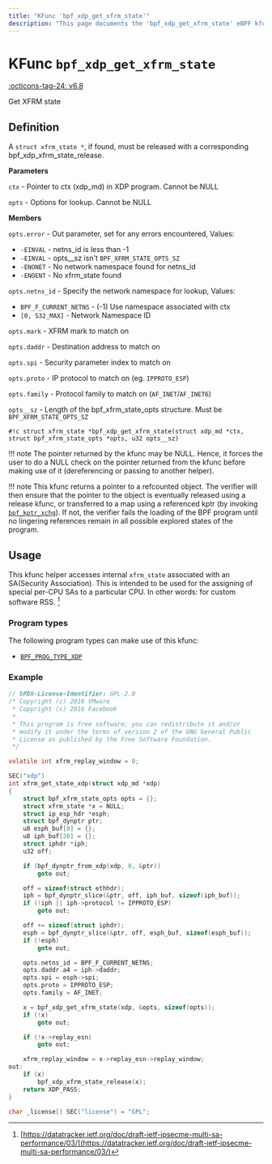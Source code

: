 ```yaml
---
title: "KFunc 'bpf_xdp_get_xfrm_state'"
description: "This page documents the 'bpf_xdp_get_xfrm_state' eBPF kfunc, including its definition, usage, program types that can use it, and examples."
---
```

# KFunc `bpf_xdp_get_xfrm_state`

<!-- [FEATURE_TAG](bpf_xdp_get_xfrm_state) -->
[:octicons-tag-24: v6.8](https://github.com/torvalds/linux/commit/8f0ec8c681755f523cf842bfe350ea40609b83a9)
<!-- [/FEATURE_TAG] -->

Get XFRM state

## Definition

A `struct xfrm_state *`, if found, must be released with a corresponding bpf_xdp_xfrm_state_release.

**Parameters**

`ctx` - Pointer to ctx (xdp_md) in XDP program. Cannot be NULL

`opts` - Options for lookup. Cannot be NULL

**Members**

`opts.error` - Out parameter, set for any errors encountered, Values:

- `-EINVAL` - netns_id is less than -1
- `-EINVAL` - opts__sz isn't `BPF_XFRM_STATE_OPTS_SZ`
- `-ENONET` - No network namespace found for netns_id
- `-ENOENT` - No xfrm_state found

`opts.netns_id` - Specify the network namespace for lookup, Values:

- `BPF_F_CURRENT_NETNS` - (-1) Use namespace associated with ctx
- `[0, S32_MAX]` - Network Namespace ID

`opts.mark` - XFRM mark to match on

`opts.daddr` - Destination address to match on

`opts.spi` - Security parameter index to match on

`opts.proto` - IP protocol to match on (eg. `IPPROTO_ESP`)

`opts.family` - Protocol family to match on (`AF_INET`/`AF_INET6`)

`opts__sz` - Length of the bpf_xfrm_state_opts structure. Must be `BPF_XFRM_STATE_OPTS_SZ`

<!-- [KFUNC_DEF] -->
`#!c struct xfrm_state *bpf_xdp_get_xfrm_state(struct xdp_md *ctx, struct bpf_xfrm_state_opts *opts, u32 opts__sz)`

!!! note
	The pointer returned by the kfunc may be NULL. Hence, it forces the user to do a NULL check on the pointer returned 
	from the kfunc before making use of it (dereferencing or passing to another helper).

!!! note
	This kfunc returns a pointer to a refcounted object. The verifier will then ensure that the pointer to the object 
	is eventually released using a release kfunc, or transferred to a map using a referenced kptr 
	(by invoking [`bpf_kptr_xchg`](../helper-function/bpf_kptr_xchg.md)). If not, the verifier fails the 
	loading of the BPF program until no lingering references remain in all possible explored states of the program.
<!-- [/KFUNC_DEF] -->

## Usage

This kfunc helper accesses internal `xfrm_state` associated with an SA(Security Association). This is intended to be used for the assigning of special per-CPU <nospell>SAs</nospell> to a particular CPU. In other words: for custom software RSS. [^1]

[^1]: [https://datatracker.ietf.org/doc/draft-ietf-ipsecme-multi-sa-performance/03/](https://datatracker.ietf.org/doc/draft-ietf-ipsecme-multi-sa-performance/03/)

### Program types

The following program types can make use of this kfunc:

<!-- [KFUNC_PROG_REF] -->
- [`BPF_PROG_TYPE_XDP`](../program-type/BPF_PROG_TYPE_XDP.md)
<!-- [/KFUNC_PROG_REF] -->

### Example

```c
// SPDX-License-Identifier: GPL-2.0
/* Copyright (c) 2016 VMware
 * Copyright (c) 2016 Facebook
 *
 * This program is free software; you can redistribute it and/or
 * modify it under the terms of version 2 of the GNU General Public
 * License as published by the Free Software Foundation.
 */

volatile int xfrm_replay_window = 0;

SEC("xdp")
int xfrm_get_state_xdp(struct xdp_md *xdp)
{
	struct bpf_xfrm_state_opts opts = {};
	struct xfrm_state *x = NULL;
	struct ip_esp_hdr *esph;
	struct bpf_dynptr ptr;
	u8 esph_buf[8] = {};
	u8 iph_buf[20] = {};
	struct iphdr *iph;
	u32 off;

	if (bpf_dynptr_from_xdp(xdp, 0, &ptr))
		goto out;

	off = sizeof(struct ethhdr);
	iph = bpf_dynptr_slice(&ptr, off, iph_buf, sizeof(iph_buf));
	if (!iph || iph->protocol != IPPROTO_ESP)
		goto out;

	off += sizeof(struct iphdr);
	esph = bpf_dynptr_slice(&ptr, off, esph_buf, sizeof(esph_buf));
	if (!esph)
		goto out;

	opts.netns_id = BPF_F_CURRENT_NETNS;
	opts.daddr.a4 = iph->daddr;
	opts.spi = esph->spi;
	opts.proto = IPPROTO_ESP;
	opts.family = AF_INET;

	x = bpf_xdp_get_xfrm_state(xdp, &opts, sizeof(opts));
	if (!x)
		goto out;

	if (!x->replay_esn)
		goto out;

	xfrm_replay_window = x->replay_esn->replay_window;
out:
	if (x)
		bpf_xdp_xfrm_state_release(x);
	return XDP_PASS;
}

char _license[] SEC("license") = "GPL";
```
